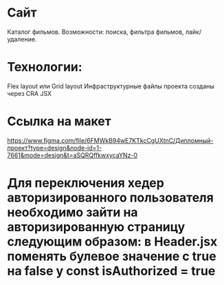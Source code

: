 # Сайт
 Каталог фильмов. Возможности: поиска, фильтра фильмов, лайк/удаление. 

# Технологии: 
Flex layout или Grid layout
Инфраструктурные файлы проекта созданы через CRA
JSX

# Ссылка на макет 
https://www.figma.com/file/6FMWkB94wE7KTkcCgUXtnC/Дипломный-проект?type=design&node-id=1-7661&mode=design&t=aSQRQffkwxycaYNz-0

# Для переключения хедер авторизированного пользователя необходимо зайти на авторизированную страницу следующим образом: в Header.jsx  поменять булевое значение  с true  на false у const isAuthorized = true
